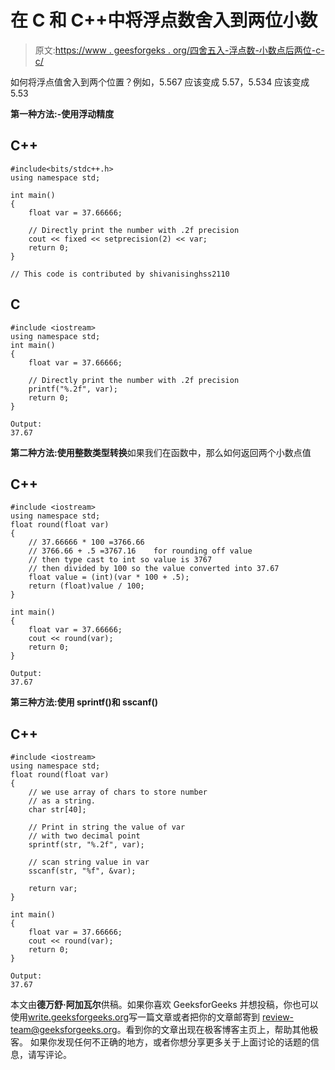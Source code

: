 # 在 C 和 C++中将浮点数舍入到两位小数

> 原文:[https://www . geesforgeks . org/四舍五入-浮点数-小数点后两位-c-c/](https://www.geeksforgeeks.org/rounding-floating-point-number-two-decimal-places-c-c/)

如何将浮点值舍入到两个位置？例如，5.567 应该变成 5.57，5.534 应该变成 5.53

**第一种方法:-使用浮动精度**

## C++

```
#include<bits/stdc++.h>
using namespace std;

int main()
{
    float var = 37.66666;

    // Directly print the number with .2f precision
    cout << fixed << setprecision(2) << var;
    return 0;
}

// This code is contributed by shivanisinghss2110
```

## C

```
#include <iostream>
using namespace std;
int main()
{
    float var = 37.66666;

    // Directly print the number with .2f precision
    printf("%.2f", var);
    return 0;
}
```

```
Output:
37.67
```

**第二种方法:使用整数类型转换**如果我们在函数中，那么如何返回两个小数点值

## C++

```
#include <iostream>
using namespace std;
float round(float var)
{
    // 37.66666 * 100 =3766.66
    // 3766.66 + .5 =3767.16    for rounding off value
    // then type cast to int so value is 3767
    // then divided by 100 so the value converted into 37.67
    float value = (int)(var * 100 + .5);
    return (float)value / 100;
}

int main()
{
    float var = 37.66666;
    cout << round(var);
    return 0;
}
```

```
Output:
37.67
```

**第三种方法:使用 sprintf()和 sscanf()**

## C++

```
#include <iostream>
using namespace std;
float round(float var)
{
    // we use array of chars to store number
    // as a string.
    char str[40];

    // Print in string the value of var
    // with two decimal point
    sprintf(str, "%.2f", var);

    // scan string value in var
    sscanf(str, "%f", &var);

    return var;
}

int main()
{
    float var = 37.66666;
    cout << round(var);
    return 0;
}
```

```
Output:
37.67
```

本文由**德万舒·阿加瓦尔**供稿。如果你喜欢 GeeksforGeeks 并想投稿，你也可以使用[write.geeksforgeeks.org](https://write.geeksforgeeks.org)写一篇文章或者把你的文章邮寄到 review-team@geeksforgeeks.org。看到你的文章出现在极客博客主页上，帮助其他极客。
如果你发现任何不正确的地方，或者你想分享更多关于上面讨论的话题的信息，请写评论。